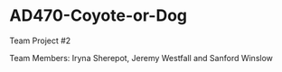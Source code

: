 # AD470-Coyote-or-Dog

Team Project #2

Team Members: Iryna Sherepot, Jeremy Westfall and Sanford Winslow